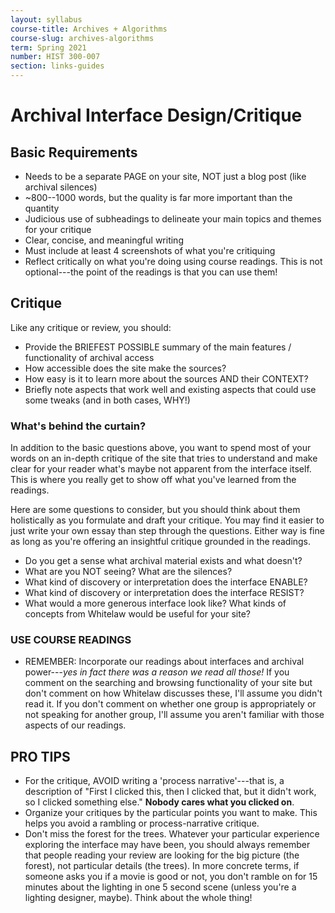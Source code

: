 ```yaml
---
layout: syllabus
course-title: Archives + Algorithms
course-slug: archives-algorithms
term: Spring 2021
number: HIST 300-007
section: links-guides
---
```


# Archival Interface Design/Critique

## Basic Requirements
- Needs to be a separate PAGE on your site, NOT just a blog post (like archival silences)
- ~800--1000 words, but the quality is far more important than the quantity
- Judicious use of subheadings to delineate your main topics and themes for your critique
- Clear, concise, and meaningful writing
- Must include at least 4 screenshots of what you're critiquing
- Reflect critically on what you're doing using course readings. This is not optional---the point of the readings is that you can use them!

## Critique
Like any critique or review, you should:
- Provide the BRIEFEST POSSIBLE summary of the main features / functionality of archival access
- How accessible does the site make the sources?
- How easy is it to learn more about the sources AND their CONTEXT?
- Briefly note aspects that work well and existing aspects that could use some tweaks (and in both cases, WHY!)

### What's behind the curtain?
In addition to the basic questions above, you want to spend most of your words on an in-depth critique of the site that tries to understand and make clear for your reader what's maybe not apparent from the interface itself. This is where you really get to show off what you've learned from the readings.

Here are some questions to consider, but you should think about them holistically as you formulate and draft your critique. You may find it easier to just write your own essay than step through the questions. Either way is fine as long as you're offering an insightful critique grounded in the readings.
- Do you get a sense what archival material exists and what doesn't?
- What are you NOT seeing? What are the silences?
- What kind of discovery or interpretation does the interface ENABLE?
- What kind of discovery or interpretation does the interface RESIST?
- What would a more generous interface look like? What kinds of concepts from Whitelaw would be useful for your site?

### USE COURSE READINGS
- REMEMBER: Incorporate our readings about interfaces and archival power---_yes in fact there was a reason we read all those!_ If you comment on the searching and browsing functionality of your site but don't comment on how Whitelaw discusses these, I'll assume you didn't read it. If you don't comment on whether one group is appropriately or not speaking for another group, I'll assume you aren't familiar with those aspects of our readings.


## PRO TIPS
- For the critique, AVOID writing a 'process narrative'---that is, a description of "First I clicked this, then I clicked that, but it didn't work, so I clicked something else." **Nobody cares what you clicked on**.
- Organize your critiques by the particular points you want to make. This helps you avoid a rambling or process-narrative critique.
- Don't miss the forest for the trees. Whatever your particular experience exploring the interface may have been, you should always remember that people reading your review are looking for the big picture (the forest), not particular details (the trees). In more concrete terms, if someone asks you if a movie is good or not, you don't ramble on for 15 minutes about the lighting in one 5 second scene (unless you're a lighting designer, maybe). Think about the whole thing!
